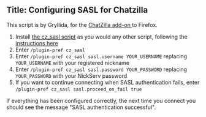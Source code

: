 Title: Configuring SASL for Chatzilla
---
This script is by Gryllida, for the [ChatZilla add-on <i class="fa fa-external-link" aria-hidden="true"></i>](https://addons.mozilla.org/addon/16 ) to Firefox.

1. Install [the cz_sasl script](static/files/cz_sasl.js) as you would any other script, following the [instructions here <i class="fa fa-external-link" aria-hidden="true"></i>](http://chatzilla.hacksrus.com/faq/#install-script)
2. Enter `/plugin-pref cz_sasl`
3. Enter `/plugin-pref cz_sasl sasl.username YOUR_USERNAME` replacing `YOUR_USERNAME` with your registered nickname
4. Enter `/plugin-pref cz_sasl sasl.password YOUR_PASSWORD` replacing `YOUR_PASSWORD` with your NickServ password
5. If you want to continue connecting when SASL authentication fails, enter `/plugin-pref cz_sasl sasl.proceed_on_fail true`

If everything has been configured correctly, the next time you connect you should see the message "SASL authentication successful".
